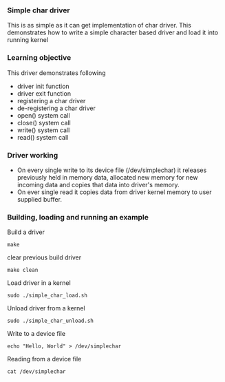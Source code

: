 ### Simple char driver
This is as simple as it can get implementation of char driver. This demonstrates how to write a simple character based 
driver and load it into running kernel  

### Learning objective
This driver demonstrates following
- driver init function
- driver exit function
- registering a char driver
- de-registering a char driver
- open() system call 
- close() system call 
- write() system call
- read() system call

### Driver working
- On every single write to its device file (/dev/simplechar) it releases previously held in memory data, allocated new memory for new incoming data and copies that data into driver's memory.
- On ever single read it copies data from driver kernel memory to user supplied buffer.

### Building, loading and running an example
Build a driver
```shell
make
```

clear previous build driver
```shell
make clean
```

Load driver in a kernel
```shell
sudo ./simple_char_load.sh
```

Unload driver from a kernel
```shell
sudo ./simple_char_unload.sh
```

Write to a device file
```shell
echo "Hello, World" > /dev/simplechar
```

Reading from a device file
```shell
cat /dev/simplechar
```
 